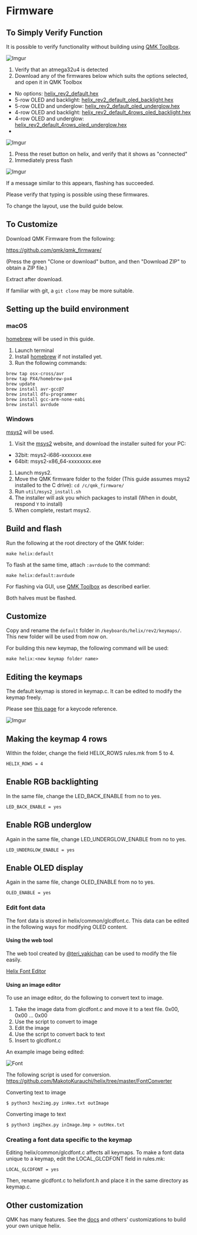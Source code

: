 # Firmware

## To Simply Verify Function

It is possible to verify functionality without building using [QMK Toolbox](https://github.com/qmk/qmk_toolbox/releases).

![Imgur](https://i.imgur.com/75BHCKI.png)

1. Verify that an atmega32u4 is detected
2. Download any of the firmwares below which suits the options selected, and open it in QMK Toolbox


- No options: [helix_rev2_default.hex](http://qmk.fm/compiled/helix_rev2_default.hex)
- 5-row OLED and backlight: [helix_rev2_default_oled_backlight.hex](https://raw.githubusercontent.com/MakotoKurauchi/helix/master/Hex/helix_rev2_default_oled_backlight.hex)
- 5-row OLED and underglow: [helix_rev2_default_oled_underglow.hex](https://raw.githubusercontent.com/MakotoKurauchi/helix/master/Hex/helix_rev2_default_oled_underglow.hex)
- 4-row OLED and backlight: [helix_rev2_default_4rows_oled_backlight.hex](https://raw.githubusercontent.com/MakotoKurauchi/helix/master/Hex/helix_rev2_default_4rows_oled_backlight.hex)
- 4-row OLED and underglow: [helix_rev2_default_4rows_oled_underglow.hex](https://raw.githubusercontent.com/MakotoKurauchi/helix/master/Hex/helix_rev2_default_4rows_oled_underglow.hex)
- 
![Imgur](https://i.imgur.com/hLygSgB.png)

1. Press the reset button on helix, and verify that it shows as "connected"
2. Immediately press flash

![Imgur](https://i.imgur.com/dH2Wser.png)

If a message similar to this appears, flashing has succeeded.

Please verify that typing is possible using these firmwares.

To change the layout, use the build guide below.

## To Customize
Download QMK Firmware from the following:

https://github.com/qmk/qmk_firmware/

(Press the green "Clone or download" button, and then "Download ZIP" to obtain a ZIP file.)

Extract after download.

If familiar with git, a `git clone` may be more suitable.

## Setting up the build environment
### macOS
 [homebrew](https://brew.sh) will be used in this guide.
1. Launch terminal
1. Install [homebrew](https://brew.sh) if not installed yet.
1. Run the following commands:

```
brew tap osx-cross/avr
brew tap PX4/homebrew-px4
brew update
brew install avr-gcc@7
brew install dfu-programmer
brew install gcc-arm-none-eabi
brew install avrdude
```

### Windows

[msys2](http://www.msys2.org/) will be used.

1. Visit the [msys2](http://www.msys2.org/) website, and download the installer suited for your PC:
  - 32bit: msys2-i686-xxxxxxx.exe
  - 64bit: msys2-x86_64-xxxxxxxx.exe
1. Launch msys2.
1. Move the QMK firmware folder to the folder (This guide assumes msys2 installed to the C drive): `cd /c/qmk_firmware/`
1. Run `util/msys2_install.sh` 
1. The installer will ask you which packages to install (When in doubt, respond `Y` to install)
1. When complete, restart msys2.

## Build and flash

Run the following at the root directory of the QMK folder:

    make helix:default

To flash at the same time, attach `:avrdude` to the command:

    make helix:default:avrdude

For flashing via GUI, use [QMK Toolbox](https://github.com/qmk/qmk_toolbox/releases) as described earlier.

Both halves must be flashed.

## Customize

Copy and rename the `default` folder in `/keyboards/helix/rev2/keymaps/`. 
This new folder will be used from now on.

For building this new keymap, the following command will be used:

    make helix:<new keymap folder name>

## Editing the keymaps

The default keymap is stored in keymap.c. It can be edited to modify the keymap freely.

Please see [this page](https://docs.qmk.fm/keycodes.html) for a keycode reference.

![Imgur](https://i.imgur.com/YxZT1TL.png)

## Making the keymap 4 rows

Within the folder, change the field HELIX_ROWS rules.mk from 5 to 4.

    HELIX_ROWS = 4

## Enable RGB backlighting

In the same file, change the LED_BACK_ENABLE from no to yes.

    LED_BACK_ENABLE = yes

##  Enable RGB underglow

Again in the same file, change LED_UNDERGLOW_ENABLE from no to yes.

    LED_UNDERGLOW_ENABLE = yes

## Enable OLED display

Again in the same file, change OLED_ENABLE from no to yes.

    OLED_ENABLE = yes


### Edit font data
The font data is stored in helix/common/glcdfont.c.
This data can be edited in the following ways for modifying OLED content.

#### Using the web tool

The web tool created by [@teri_yakichan](https://twitter.com/teri_yakichan) can be used to modify the file easily.

[Helix Font Editor](http://teripom.x0.com/)

#### Using an image editor

To use an image editor, do the following to convert text to image.

1. Take the image data from glcdfont.c and move it to a text file.
0x00, 0x00 ... 0x00
2. Use the script to convert to image
3. Edit the image
4. Use the script to convert back to text
5. Insert to glcdfont.c

An example image being edited:

![Font](https://i.imgur.com/adJX6CX.png)

The following script is used for conversion.
https://github.com/MakotoKurauchi/helix/tree/master/FontConverter

Converting text to image

    $ python3 hex2img.py inHex.txt outImage

Converting image to text

    $ python3 img2hex.py inImage.bmp > outHex.txt

### Creating a font data specific to the keymap

Editing helix/common/glcdfont.c affects all keymaps. To make a font data unique to a keymap, edit the LOCAL_GLCDFONT field in rules.mk:

    LOCAL_GLCDFONT = yes

Then, rename glcdfont.c to helixfont.h and place it in the same directory as keymap.c.



## Other customization

QMK has many features. See the [docs](https://docs.qmk.fm) and others' customizations to build your own unique helix.
